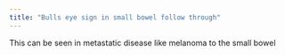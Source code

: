 ```yaml
---
title: "Bulls eye sign in small bowel follow through"
---
```

This can be seen in metastatic disease like melanoma to the small bowel

